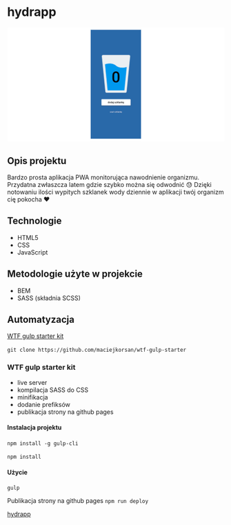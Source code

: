 # hydrapp
![screenshot project](src/assets/img/cover.jpg)
## Opis projektu
Bardzo prosta aplikacja PWA monitorująca nawodnienie organizmu. Przydatna zwłaszcza latem gdzie szybko można się odwodnić :sweat: Dzięki notowaniu ilości wypitych szklanek wody dziennie w aplikacji twój organizm cię pokocha :heart:
## Technologie
- HTML5
- CSS
- JavaScript
## Metodologie użyte w projekcie
- BEM
- SASS (składnia SCSS)
## Automatyzacja
[WTF gulp starter kit](https://github.com/maciejkorsan/wtf-gulp-starter)

`git clone https://github.com/maciejkorsan/wtf-gulp-starter`
### WTF gulp starter kit
- live server
- kompilacja SASS do CSS
- minifikacja
- dodanie prefiksów
- publikacja strony na github pages
#### Instalacja projektu

`npm install -g gulp-cli`

`npm install`

#### Użycie

`gulp`

Publikacja strony na github pages `npm run deploy`

[hydrapp](https://andrzej-jablonski-project.github.io/hydrapp/)
